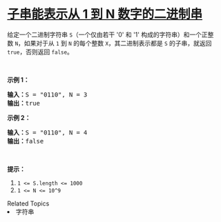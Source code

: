 # [子串能表示从 1 到 N 数字的二进制串](https://leetcode-cn.com/problems/binary-string-with-substrings-representing-1-to-n/)

<p>给定一个二进制字符串&nbsp;<code>S</code>（一个仅由若干&nbsp;&#39;0&#39; 和 &#39;1&#39; 构成的字符串）和一个正整数&nbsp;<code>N</code>，如果对于从 <code>1</code> 到 <code>N</code> 的每个整数 <code>X</code>，其二进制表示都是&nbsp;<code>S</code> 的子串，就返回 <code>true</code>，否则返回 <code>false</code>。</p>

<p>&nbsp;</p>

<p><strong>示例 1：</strong></p>

<pre><strong>输入：</strong>S = &quot;0110&quot;, N = 3
<strong>输出：</strong>true
</pre>

<p><strong>示例 2：</strong></p>

<pre><strong>输入：</strong>S = &quot;0110&quot;, N = 4
<strong>输出：</strong>false
</pre>

<p>&nbsp;</p>

<p><strong>提示：</strong></p>

<ol>
	<li><code>1 &lt;= S.length &lt;= 1000</code></li>
	<li><code>1 &lt;= N &lt;= 10^9</code></li>
</ol>
<div><div>Related Topics</div><div><li>字符串</li></div></div>